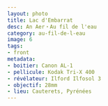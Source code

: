 ```yaml
---
layout: photo
title: Lac d'Embarrat
desc: An Aer・Au fil de l'eau
category: au-fil-de-l-eau
image: 6
tags:
- front
metadata:
- boitier: Canon AL-1
- pellicule: Kodak Tri-X 400
- révélateur: Ilford Ilfosol 3
- objectif: 28mm
- lieu: Cauterets, Pyrénées
---
```


